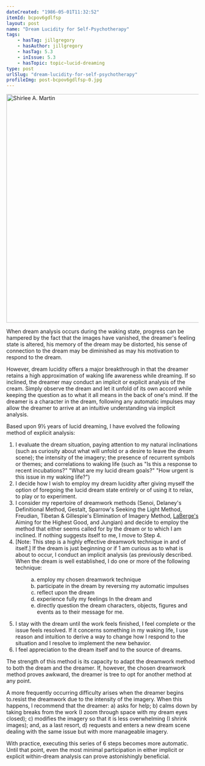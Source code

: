 ```yaml
---
dateCreated: "1986-05-01T11:32:52"
itemId: bcpov6gdlfsp
layout: post
name: "Dream Lucidity for Self-Psychotherapy"
tags:
    - hasTag: jillgregory
    - hasAuthor: jillgregory
    - hasTag: 5.3
    - inIssue: 5.3
    - hasTopic: topic~lucid-dreaming
type: post
urlSlug: "dream-lucidity-for-self-psychotherapy"
profileImg: post-bcpov6gdlfsp-0.jpg
---
```


<img src="../images/post-bcpov6gdlfsp-0.jpg" width="600" height="auto" alt="Shirlee A. Martin"/>

When dream analysis occurs during the waking state, progress can be hampered by the fact that the images have vanished, the dreamer's feeling state is altered, his memory of the dream may be distorted, his sense of connection to the dream may be diminished as may his motivation to respond to the dream.

However, dream lucidity offers a major breakthrough in that the dreamer retains a high approximation of waking life awareness while dreaming. If so inclined, the dreamer may conduct an implicit or explicit analysis of the cream. Simply observe the dream and let it unfold of its own accord while keeping the question as to what it all means in the back of one's mind. If the dreamer is a character in the dream, following any automatic impulses may allow the dreamer to arrive at an intuitive understanding via implicit analysis.

Based upon 9½ years of lucid dreaming, I have evolved the following method of explicit analysis:

1. I evaluate the dream situation, paying attention to my natural inclinations (such as curiosity about what will unfold or a desire to leave the dream scene); the intensity of the imagery; the presence of recurrent symbols or themes; and correlations to waking life (such as "Is this a response to recent incubations?" "What are my lucid dream goals?" "How urgent is this issue in my waking life?")
2. I decide how I wish to employ my dream lucidity after giving myself the option of foregoing the lucid dream state entirely or of using it to relax, to play or to experiment.
3. I consider my repertoire of dreamwork methods (Senoi, Delaney's Definitional Method, Gestalt, Sparrow's Seeking the Light Method, Freudian, Tibetan & Gillespie's Elimination of Imagery Method, [LaBerge's](../@stephenlaberge) Aiming for the Highest Good, and Jungian) and decide to employ the method that either seems called for by the dream or to which I am inclined. If nothing suggests itself to me, I move to Step 4.
4. [Note: This step is a highly effective dreamwork technique in and of itself.] If the dream is just beginning or if 1 am curious as to what is about to occur, I conduct an implicit analysis (as previously described. When the dream is well established, I do one or more of the following technique:

<ol type="a" style="padding-left:5rem;">
  <li>employ my chosen dreamwork technique</li>
  <li>participate in the dream by reversing my automatic impulses</li>
  <li>reflect upon the dream</li>
  <li>experience fully my feelings In the dream and</li>
  <li>directly question the dream characters, objects, figures and events as to their message for me.</li>
</ol>

5. I stay with the dream until the work feels finished, I feel complete or the issue feels resolved. If it concerns something in my waking life, I use reason and intuition to derive a way to change how I respond to the situation and I resolve to implement the new behavior.
6. I feel appreciation to the dream itself and to the source of dreams.

The strength of this method is its capacity to adapt the dreamwork method to both the dream and the dreamer. If, however, the chosen dreamwork method proves awkward, the dreamer is tree to opt for another method at any point.

A more frequently occurring difficulty arises when the dreamer begins to.resist the dreamwork due to the intensity of the imagery. When this happens, I recommend that the dreamer: a) asks for help; b\) calms down by taking breaks from the work (I zoom through space with my dream eyes closed); c\) modifies the imagery so that it is less overwhelming (I shrink images); and, as a last resort, d\) requests and enters a new dream scene dealing with the same issue but with more manageable imagery.

With practice, executing this series of 6 steps becomes more automatic. Until that point, even the most minimal participation in either implicit or explicit within-dream analysis can prove astonishingly beneficial.
